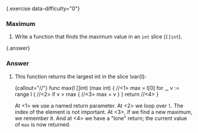 {.exercise data-difficulty="0"}
### Maximum
1.  Write a function that finds the
maximum value in an `int` slice (`[]int`).


{.answer}
### Answer
1.  This function returns the largest int in the slice \var{l}:

	{callout="//"}
		func max(l []int) (max int) {   //<1>
				max = l[0]
				for _, v := range l {   //<2>
						if v > max {    //<3>
								max = v
						}
				}
				return //<4>
		}

	At <1> we use a named return parameter.
	At <2> we loop over `l`. The index of the element is not important.
	At <3>, if we find a new maximum, we remember it.
	And at <4> we have a "lone" return; the current value of `max` is now returned.
